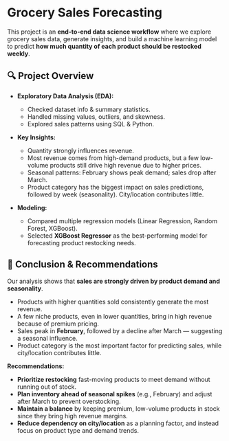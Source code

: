 # Grocery Sales Forecasting

This project is an **end-to-end data science workflow** where we explore grocery sales data, generate insights, and build a machine learning model to predict **how much quantity of each product should be restocked weekly**.

## 🔍 Project Overview
- **Exploratory Data Analysis (EDA):**
  - Checked dataset info & summary statistics.
  - Handled missing values, outliers, and skewness.
  - Explored sales patterns using SQL & Python.

- **Key Insights:**
  - Quantity strongly influences revenue.  
  - Most revenue comes from high-demand products, but a few low-volume products still drive high revenue due to higher prices.  
  - Seasonal patterns: February shows peak demand; sales drop after March.  
  - Product category has the biggest impact on sales predictions, followed by week (seasonality). City/location contributes little.  

- **Modeling:**
  - Compared multiple regression models (Linear Regression, Random Forest, XGBoost).  
  - Selected **XGBoost Regressor** as the best-performing model for forecasting product restocking needs.  

## 📌 Conclusion & Recommendations

Our analysis shows that **sales are strongly driven by product demand and seasonality**.  
- Products with higher quantities sold consistently generate the most revenue.  
- A few niche products, even in lower quantities, bring in high revenue because of premium pricing.  
- Sales peak in **February**, followed by a decline after March — suggesting a seasonal influence.  
- Product category is the most important factor for predicting sales, while city/location contributes little.

**Recommendations:**  
- **Prioritize restocking** fast-moving products to meet demand without running out of stock.  
- **Plan inventory ahead of seasonal spikes** (e.g., February) and adjust after March to prevent overstocking.  
- **Maintain a balance** by keeping premium, low-volume products in stock since they bring high revenue margins.  
- **Reduce dependency on city/location** as a planning factor, and instead focus on product type and demand trends.
